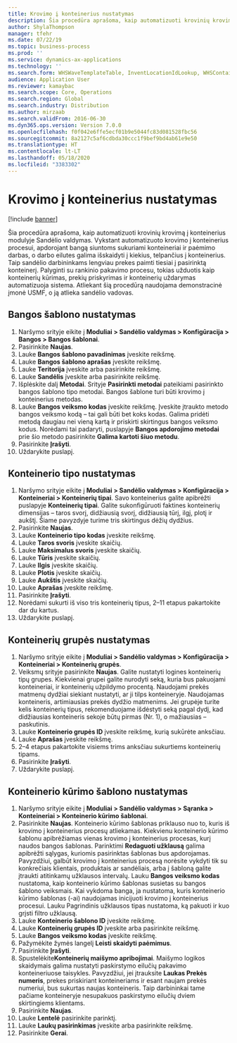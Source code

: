 ```yaml
---
title: Krovimo į konteinerius nustatymas
description: Šia procedūra aprašoma, kaip automatizuoti krovinių krovimą į konteinerius modulyje Sandėlio valdymas.
author: ShylaThompson
manager: tfehr
ms.date: 07/22/19
ms.topic: business-process
ms.prod: ''
ms.service: dynamics-ax-applications
ms.technology: ''
ms.search.form: WHSWaveTemplateTable, InventLocationIdLookup, WHSContainerType, WHSContainerGroup, WHSContainerizationTable, WHSContainerizationBreak, WHSCreateContainerBreak
audience: Application User
ms.reviewer: kamaybac
ms.search.scope: Core, Operations
ms.search.region: Global
ms.search.industry: Distribution
ms.author: mirzaab
ms.search.validFrom: 2016-06-30
ms.dyn365.ops.version: Version 7.0.0
ms.openlocfilehash: f0f042e6ffe5ecf01b9e5044fc83d081528fbc56
ms.sourcegitcommit: 8a2127c5af6cdbda30ccc1f9bef9bd4ab61e9e50
ms.translationtype: HT
ms.contentlocale: lt-LT
ms.lasthandoff: 05/18/2020
ms.locfileid: "3383302"
---
```

# <a name="set-up-containerization"></a>Krovimo į konteinerius nustatymas

[!include [banner](../../includes/banner.md)]

Šia procedūra aprašoma, kaip automatizuoti krovinių krovimą į konteinerius modulyje Sandėlio valdymas. Vykstant automatizuoto krovimo į konteinerius procesui, apdorojant bangą siuntoms sukuriami konteineriai ir paėmimo darbas, o darbo eilutes galima išskaidyti į kiekius, telpančius į konteinerius. Taip sandėlio darbininkams lengviau prekes paimti tiesiai į pasirinktą konteinerį. Palyginti su rankinio pakavimo procesu, tokias užduotis kaip konteinerių kūrimas, prekių priskyrimas ir konteinerių uždarymas automatizuoja sistema. Atliekant šią procedūrą naudojama demonstracinė įmonė USMF, o ją atlieka sandėlio vadovas.


## <a name="set-up-a-wave-template"></a>Bangos šablono nustatymas
1. Naršymo srityje eikite į **Moduliai > Sandėlio valdymas > Konfigūracija > Bangos > Bangos šablonai**.
2. Pasirinkite **Naujas**.
3. Lauke **Bangos šablono pavadinimas** įveskite reikšmę.
4. Lauke **Bangos šablono aprašas** įveskite reikšmę.
5. Lauke **Teritorija** įveskite arba pasirinkite reikšmę.
6. Lauke **Sandėlis** įveskite arba pasirinkite reikšmę.
7. Išplėskite dalį **Metodai**. Srityje **Pasirinkti metodai** pateikiami pasirinkto bangos šablono tipo metodai. Bangos šablone turi būti krovimo į konteinerius metodas.  
8. Lauke **Bangos veiksmo kodas** įveskite reikšmę. Įveskite įtraukto metodo bangos veiksmo kodą – tai gali būti bet koks kodas. Galima pridėti metodą daugiau nei vieną kartą ir priskirti skirtingus bangos veiksmo kodus. Norėdami tai padaryti, puslapyje **Bangos apdorojimo metodai** prie šio metodo pasirinkite **Galima kartoti šiuo metodu**.  
9. Pasirinkite **Įrašyti**.
10. Uždarykite puslapį.

## <a name="set-up-a-container-type"></a>Konteinerio tipo nustatymas
1. Naršymo srityje eikite į **Moduliai > Sandėlio valdymas > Konfigūracija > Konteineriai > Konteinerių tipai**. Savo konteinerius galite apibrėžti puslapyje **Konteinerių tipai**. Galite sukonfigūruoti faktines konteinerių dimensijas – taros svorį, didžiausią svorį, didžiausią tūrį, ilgį, plotį ir aukštį. Šiame pavyzdyje turime tris skirtingus dėžių dydžius.  
2. Pasirinkite **Naujas**.
3. Lauke **Konteinerio tipo kodas** įveskite reikšmę.
4. Lauke **Taros svoris** įveskite skaičių.
5. Lauke **Maksimalus svoris** įveskite skaičių.
6. Lauke **Tūris** įveskite skaičių.
7. Lauke **Ilgis** įveskite skaičių.
8. Lauke **Plotis** įveskite skaičių.
9. Lauke **Aukštis** įveskite skaičių.
10. Lauke **Aprašas** įveskite reikšmę.
11. Pasirinkite **Įrašyti**.
13. Norėdami sukurti iš viso tris konteinerių tipus, 2–11 etapus pakartokite dar du kartus.
14. Uždarykite puslapį.

## <a name="set-up-a-container-group"></a>Konteinerių grupės nustatymas
1. Naršymo srityje eikite į **Moduliai > Sandėlio valdymas > Konfigūracija > Konteineriai > Konteinerių grupės**.
2. Veiksmų srityje pasirinkite **Naujas**. Galite nustatyti logines konteinerių tipų grupes. Kiekvienai grupei galite nurodyti seką, kuria bus pakuojami konteineriai, ir konteinerių užpildymo procentą. Naudojami prekės matmenų dydžiai siekiant nustatyti, ar ji tilps konteineryje. Naudojamas konteineris, artimiausias prekės dydžio matmenims. Jei grupėje turite kelis konteinerių tipus, rekomenduojame išdėstyti seką pagal dydį, kad didžiausias konteineris sekoje būtų pirmas (Nr. 1), o mažiausias – paskutinis.    
3. Lauke **Konteinerio grupės ID** įveskite reikšmę, kurią sukūrėte anksčiau.
4. Lauke **Aprašas** įveskite reikšmę.
5. 2–4 etapus pakartokite visiems trims anksčiau sukurtiems konteinerių tipams.
6. Pasirinkite **Įrašyti**.
7. Uždarykite puslapį.

## <a name="set-up-a-container-build-template"></a>Konteinerio kūrimo šablono nustatymas
1. Naršymo srityje eikite į **Moduliai > Sandėlio valdymas > Sąranka > Konteineriai > Konteinerio kūrimo šablonai**.
2. Pasirinkite **Naujas**. Konteinerio kūrimo šablonas priklauso nuo to, kuris iš krovimo į konteinerius procesų atliekamas. Kiekvienu konteinerio kūrimo šablonu apibrėžiamas vienas krovimo į konteinerius procesas, kurį naudos bangos šablonas. Parinktimi **Redaguoti užklausą** galima apibrėžti sąlygas, kuriomis pasirinktas šablonas bus apdorojamas. Pavyzdžiui, galbūt krovimo į konteinerius procesą norėsite vykdyti tik su konkrečiais klientais, produktais ar sandėliais, arba į šabloną galite įtraukti atitinkamų užklausos intervalų. Lauku **Bangos veiksmo kodas** nustatoma, kaip konteinerio kūrimo šablonas susietas su bangos šablono veiksmais. Kai vykdoma banga, ja nustatoma, kuris konteinerio kūrimo šablonas (-ai) naudojamas inicijuoti krovimo į konteinerius procesui. Lauku Pagrindinis užklausos tipas nustatoma, ką pakuoti ir kuo grįsti filtro užklausą. 
3. Lauke **Konteinerio šablono ID** įveskite reikšmę.
4. Lauke **Konteinerių grupės ID** įveskite arba pasirinkite reikšmę.
5. Lauke **Bangos veiksmo kodas** įveskite reikšmę.
6. Pažymėkite žymės langelį **Leisti skaidyti paėmimus**.
7. Pasirinkite **Įrašyti**.
8. Spustelėkite**Konteinerių maišymo apribojimai**. Maišymo logikos skaidymais galima nustatyti paskirstymo eilučių pakavimo konteineriuose taisykles. Pavyzdžiui, jei įtrauksite **Laukas Prekės numeris**, prekes priskiriant konteineriams ir esant naujam prekės numeriui, bus sukurtas naujas konteineris. Taip darbininkai tame pačiame konteineryje nesupakuos paskirstymo eilučių dviem skirtingiems klientams.  
9. Pasirinkite **Naujas**.
10. Lauke **Lentelė** pasirinkite parinktį.
11. Lauke **Laukų pasirinkimas** įveskite arba pasirinkite reikšmę.
12. Pasirinkite **Gerai**.

